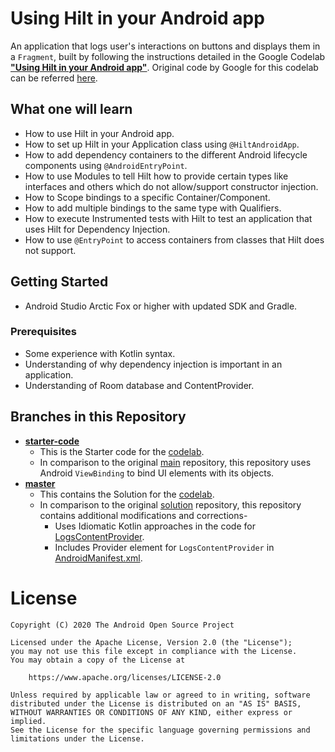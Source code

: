 # Using Hilt in your Android app

An application that logs user's interactions on buttons and displays them in a `Fragment`, built by following the instructions detailed in the Google Codelab **["Using Hilt in your Android app"][Android_Hilt_Codelab]**. Original code by Google for this codelab can be referred [here][Android_Hilt_Repository].

## What one will learn

* How to use Hilt in your Android app.
* How to set up Hilt in your Application class using `@HiltAndroidApp`.
* How to add dependency containers to the different Android lifecycle components using `@AndroidEntryPoint`.
* How to use Modules to tell Hilt how to provide certain types like interfaces and others which do not allow/support constructor injection.
* How to Scope bindings to a specific Container/Component.
* How to add multiple bindings to the same type with Qualifiers.
* How to execute Instrumented tests with Hilt to test an application that uses Hilt for Dependency Injection.
* How to use `@EntryPoint` to access containers from classes that Hilt does not support.

## Getting Started

* Android Studio Arctic Fox or higher with updated SDK and Gradle.

### Prerequisites

* Some experience with Kotlin syntax.
* Understanding of why dependency injection is important in an application.
* Understanding of Room database and ContentProvider.

## Branches in this Repository

* **[starter-code](https://github.com/kaushiknsanji/android-hilt/tree/starter-code)**
	* This is the Starter code for the [codelab][Android_Hilt_Codelab].
	* In comparison to the original [main][Android_Hilt_Starter_Repository] repository, this repository uses Android `ViewBinding` to bind UI elements with its objects.
* **[master](https://github.com/kaushiknsanji/android-hilt/tree/master)**
	* This contains the Solution for the [codelab][Android_Hilt_Codelab].
	* In comparison to the original [solution][Android_Hilt_Solution_Repository] repository, this repository contains additional modifications and corrections-
		* Uses Idiomatic Kotlin approaches in the code for [LogsContentProvider](https://github.com/kaushiknsanji/android-hilt/blob/master/app/src/main/java/com/example/android/hilt/contentprovider/LogsContentProvider.kt).
		* Includes Provider element for `LogsContentProvider` in [AndroidManifest.xml](https://github.com/kaushiknsanji/android-hilt/blob/e5497a0a151dfae046d36b7e90cf3276ab9c8808/app/src/main/AndroidManifest.xml#L40).

# License

```
Copyright (C) 2020 The Android Open Source Project

Licensed under the Apache License, Version 2.0 (the "License");
you may not use this file except in compliance with the License.
You may obtain a copy of the License at

    https://www.apache.org/licenses/LICENSE-2.0

Unless required by applicable law or agreed to in writing, software
distributed under the License is distributed on an "AS IS" BASIS,
WITHOUT WARRANTIES OR CONDITIONS OF ANY KIND, either express or implied.
See the License for the specific language governing permissions and
limitations under the License.
```

<!-- Reference Style Links are to be placed after this -->
[Android_Hilt_Codelab]: https://developer.android.com/codelabs/android-hilt
[Android_Hilt_Repository]: https://github.com/googlecodelabs/android-hilt
[Android_Hilt_Starter_Repository]: https://github.com/googlecodelabs/android-hilt/tree/main
[Android_Hilt_Solution_Repository]: https://github.com/googlecodelabs/android-hilt/tree/solution